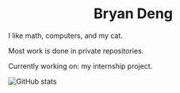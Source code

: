 <h1 align="center">Bryan Deng</h1>

I like math, computers, and my cat.

Most work is done in private repositories.

Currently working on: my internship project.

![GitHub stats](https://github-readme-stats.vercel.app/api/top-langs/?username=Blackgaurd&layout=compact&langs_count=6)
